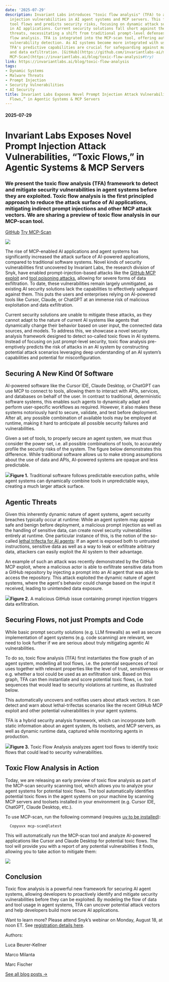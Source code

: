 ```yaml
---
date: '2025-07-29'
description: Invariant Labs introduces "toxic flow analysis" (TFA) to address prompt
  injection vulnerabilities in AI agent systems and MCP servers. This framework models
  tool flows and predicts security risks, focusing on dynamic attack surfaces inherent
  in AI applications. Current security solutions fall short against these evolving
  threats, necessitating a shift from traditional prompt-level defenses to comprehensive
  flow analysis. TFA is integrated into the MCP-scan tool, offering automation in
  vulnerability detection. As AI systems become more integrated with user workflows,
  TFA's predictive capabilities are crucial for safeguarding against malicious exploitation
  and data exfiltration. [GitHub](https://github.com/invariantlabs-ai/mcp-scan) [Try
  MCP-Scan](https://invariantlabs.ai/blog/toxic-flow-analysis#try)
link: https://invariantlabs.ai/blog/toxic-flow-analysis
tags:
- Dynamic Systems
- Malware Threats
- Prompt Injection
- Security Vulnerabilities
- AI Security
title: Invariant Labs Exposes Novel Prompt Injection Attack Vulnerabilities, “Toxic
  Flows,” in Agentic Systems & MCP Servers
---
```


#### 2025-07-29

# Invariant Labs Exposes Novel Prompt Injection Attack Vulnerabilities, “Toxic Flows,” in Agentic Systems & MCP Servers

### We present the toxic flow analysis (TFA) framework to detect and mitigate security vulnerabilities in agent systems before they are exploited. Toxic flow analysis is the first principled approach to reduce the attack surface of AI applications, mitigating indirect prompt injections and other MCP attack vectors. We are sharing a preview of toxic flow analysis in our MCP-scan tool.

[GitHub](https://github.com/invariantlabs-ai/mcp-scan) [Try MCP-Scan](https://invariantlabs.ai/blog/toxic-flow-analysis#try)

![](https://invariantlabs.ai/images/toxicflows/tfa-header.svg)

The rise of MCP-enabled AI applications and agent systems has significantly increased the attack surface of AI-powered applications, compared to traditional software systems. Novel kinds of security vulnerabilities first uncovered by Invariant Labs, the research division of Snyk, have enabled prompt-injection-based attacks like the [GitHub MCP exploit](https://invariantlabs.ai/blog/mcp-github-vulnerability) and [tool poisoning attacks](https://invariantlabs.ai/blog/mcp-security-notification-tool-poisoning-attacks), allowing for severe forms of data exfiltration. To date, these vulnerabilities remain largely unmitigated, as existing AI security solutions lack the capabilities to effectively safeguard against them. This puts the users and enterprises relying on AI-powered tools like Cursor, Claude, or ChatGPT at an immense risk of malicious exploitation and data exfiltration.

Current security solutions are unable to mitigate these attacks, as they cannot adapt to the nature of current AI systems like agents that dynamically change their behavior based on user input, the connected data sources, and models. To address this, we showcase a novel security analysis framework designed to detect so-called toxic flows in AI systems. Instead of focusing on just prompt-level security, toxic flow analysis pre-emptively predicts the risk of attacks in an AI system by constructing potential attack scenarios leveraging deep understanding of an AI system’s capabilities and potential for misconfiguration.

## Securing A New Kind Of Software

AI-powered software like the Cursor IDE, Claude Desktop, or ChatGPT can use MCP to connect to tools, allowing them to interact with APIs, services, and databases on behalf of the user.
In contrast to traditional, deterministic software systems, this enables such agents to dynamically adapt and perform user-specific workflows as required. However, it also makes these systems notoriously hard to secure, validate, and test before deployment. After all, any possible combination of available tools may be employed at runtime, making it hard to anticipate all possible security failures and vulnerabilities.

Given a set of tools, to properly secure an agent system, we must thus consider the power set, i.e. all possible combinations of tools, to accurately profile the security risks of the system. The figure below demonstrates this difference. While traditional software allows us to make strong assumptions about the use of data and APIs, AI-powered systems are opaque and less predictable.

![](https://invariantlabs.ai/images/toxicflows/figure-1-traditional%20vs%20agent.svg)**Figure 1.** Traditional software follows predictable execution paths, while agent systems can dynamically combine tools in unpredictable ways, creating a much larger attack surface.

## Agentic Threats

Given this inherently dynamic nature of agent systems, agent security breaches typically occur at runtime: While an agent system may appear safe and benign before deployment, a malicious prompt injection as well as the handling of sensitive data, can create novel security vulnerabilities entirely at runtime. One particular instance of this, is the notion of the so-called [lethal trifecta for AI agents](https://simonwillison.net/2025/Jun/16/the-lethal-trifecta/): If an agent is exposed both to untrusted instructions, sensitive data as well as a way to leak or exfiltrate arbitrary data, attackers can easily exploit the AI system to their advantage.

An example of such an attack was recently demonstrated by the GitHub MCP exploit, where a malicious actor is able to exfiltrate sensitive data from a GitHub repository by injecting a prompt into an AI agent that was able to access the repository. This attack exploited the dynamic nature of agent systems, where the agent's behavior could change based on the input it received, leading to unintended data exposure.

![](https://invariantlabs.ai/images/toxicflows/figure-2-gh-issue.svg)**Figure 2.** A malicious GitHub issue containing prompt injection triggers data exfiltration.

## Securing Flows, not just Prompts and Code

While basic prompt security solutions (e.g. LLM firewalls) as well as secure implementation of agent systems (e.g. code scanning) are relevant, we need to look further if we are serious about truly mitigating agentic AI vulnerabilities.

To do so, toxic flow analysis (TFA) first instantiates the flow graph of an agent system, modelling all tool flows, i.e. the potential sequences of tool uses together with relevant properties like the level of trust, sensitiveness or e.g. whether a tool could be used as an exfiltration sink. Based on this graph, TFA can then instantiate and score potential toxic flows, i.e. tool sequences that would lead to security violations at runtime, as illustrated below.

This automatically uncovers and notifies users about attack vectors. It can detect and warn about lethal-trifectas scenarios like the recent GitHub MCP exploit and other potential
vulnerabilities in your agent systems.

TFA is a hybrid security analysis framework, which can incorporate both static information about an agent system, its toolsets, and MCP servers, as well as dynamic runtime data, captured while monitoring agents in production.

![](https://invariantlabs.ai/images/toxicflows/figure-3-flow-to-toxic.svg)**Figure 3.** Toxic Flow Analysis analyzes agent tool flows to identify toxic flows that could lead to security vulnerabilities.

## Toxic Flow Analysis in Action

Today, we are releasing an early preview of toxic flow analysis as part of the MCP-scan security scanning tool, which allows you to analyze your agent systems for potential toxic flows. The tool automatically identifies potential toxic flows in the agent systems on your machine by scanning MCP servers and toolsets installed in your environment (e.g. Cursor IDE, ChatGPT, Claude Desktop, etc.).

To use MCP-scan, run the following command (requires [uv to be installed](https://docs.astral.sh/uv/#highlights)):

```
  Copyuvx mcp-scan@latest

```

This will automatically run the MCP-scan tool and analyze AI-powered applications like Cursor and Claude Desktop for potential toxic flows. The tool will provide you with a report of any potential vulnerabilities it finds, allowing you to take action to mitigate them:

![](https://invariantlabs.ai/images/toxicflows/mcp-scan-tfa-silent-short.gif)

## Conclusion

Toxic flow analysis is a powerful new framework for securing AI agent systems, allowing developers to proactively identify and mitigate security vulnerabilities before they can be exploited. By modeling the flow of data and tool usage in agent systems, TFA can uncover potential attack vectors and help developers build more secure AI applications.

Want to learn more? Please attend Snyk’s webinar on Monday, August 18, at noon ET. See [registration details here](https://go.snyk.io/the-future-of-agentic-ai-security.html).

Authors:

Luca Beurer-Kellner

Marco Milanta

Marc Fischer

[See all blog posts →](https://invariantlabs.ai/blog)
